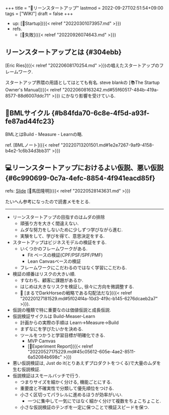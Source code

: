 +++
title = "📝リーンスタートアップ"
lastmod = 2022-09-27T02:51:54+09:00
tags = ["WIKI"]
draft = false
+++

-   up: [📂Startup]({{< relref "20220301073957.md" >}})
-   refs.
    -   [📝失敗]({{< relref "20220926074643.md" >}})


## リーンスタートアップとは {#304ebb}

[Eric Ries]({{< relref "20220608170254.md" >}})の唱えたスタートアップのフレームワーク.

スタートアップ界隈の用語としてはとても有名. steve blankの [📚The Startup Owner's Manual]({{< relref "20220608163242.md#55f60517-484b-419a-8577-88d6007ddc71" >}}) にかなり影響を受けている.


## 📝BMLサイクル {#b84fda70-6c8e-4f5d-a93f-fe87ad44fc23}

BMLとはBuild - Measure - Learnの略.

ref. [BMLノート]({{< relref "20220713201501.md#1e2e7267-9af9-4158-b4e2-1c6b34d3bb31" >}})


## 💻リーンスタートアップにおけるよい仮説、悪い仮説 {#6c990699-0c7a-4efc-8854-4f941eacd85f}

refs: [Slide](https://www.slideshare.net/takaumada/good-hypothesis-for-lean-startup) [👨馬田隆明]({{< relref "20220528143631.md" >}})

たいへん参考になったので読書メモをとる.

---

-   リーンスタートアップの目指すのはムダの排除
    -   頑張り方を大きく間違えない.
    -   ムダな努力をしないために少しずつ学びながら進む.
    -   実験をして、学びを得て、意思決定をする.
-   スタートアップはビジネスモデルの検証をする.
    -   いくつかのフレームワークがある.
        -   Fit ベースの検証(CPF/PSF/SPF/PMF)
        -   Lean Canvasベースの検証
    -   フレームワークにこだわるのではなく学習にこだわる.
-   検証の順番はリスクの大きい順.
    -   すなわち、顧客に課題があるか.
    -   はじめは大きなリスクを検証し, 徐々に方向を微調整する.
    -   🤔 [まるでDarkHorseの戦略である勾配法だな]({{< relref "20220127181529.md#5f024f4a-10d3-4f9c-b145-6276dcaeb2a7" >}}).
-   仮説の種類で特に重要なのは価値仮説と成長仮説.
-   仮説検証サイクルは Build-Measer-Learn
    -   計画からの実際の手順は Learn->Measure->Build
    -   まずなにを学びたいかを決める.
    -   ツールをつかうと学習目標が明確化できる.
        -   MVP Camvas
        -   [📝Experiment Report]({{< relref "20220527175229.md#45c05612-605e-4ae2-8511-6a52084b698c" >}})
-   悪い仮説検証は, Just do it(とりあえずプロダクトをつくる)で大量のムダを生む仮説検証.
-   仮説検証はスモールバッチで行う.
    -   つまりサイズを細かく分ける, 機能ごとにする.
    -   重要度と不確実性で分類して優先順位をつける.
    -   小さく区切ってパラレルに進めるほうが効率がいい.
        -   一つに集中して一気にではなく細かく分けて複数をちょこちょこと.
    -   小さな仮説検証のテンポを一定に保つことで検証スピードを保つ.
